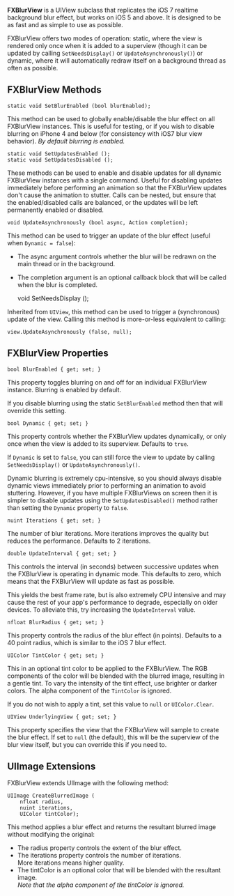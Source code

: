 
**FXBlurView** is a UIView subclass that replicates the iOS 7 realtime background blur effect, 
but works on iOS 5 and above. It is designed to be as fast and as simple to use as possible. 

FXBlurView offers two modes of operation: static, where the view is rendered only once when 
it is added to a superview (though it can be updated by calling `SetNeedsDisplay()` or 
`UpdateAsynchronously()`) or dynamic, where it will automatically redraw itself on a background 
thread as often as possible.

## FXBlurView Methods

    static void SetBlurEnabled (bool blurEnabled);
      
This method can be used to globally enable/disable the blur effect on all FXBlurView 
instances. This is useful for testing, or if you wish to disable blurring on iPhone 4 
and below (for consistency with iOS7 blur view behavior). *By default blurring is enabled.*

    static void SetUpdatesEnabled ();
    static void SetUpdatesDisabled ();
    
These methods can be used to enable and disable updates for all dynamic FXBlurView instances 
with a single command. Useful for disabling updates immediately before performing an animation 
so that the FXBlurView updates don't cause the animation to stutter. Calls can be nested, but 
ensure that the enabled/disabled calls are balanced, or the updates will be left permanently 
enabled or disabled.

    void UpdateAsynchronously (bool async, Action completion);

This method can be used to trigger an update of the blur effect (useful when 
`Dynamic = false`): 
 * The async argument controls whether the blur will be redrawn on the 
   main thread or in the background. 
 * The completion argument is an optional callback block that will be 
   called when the blur is completed.


    void SetNeedsDisplay ();

Inherited from `UIView`, this method can be used to trigger a (synchronous) update of the view. 
Calling this method is more-or-less equivalent to calling:

    view.UpdateAsynchronously (false, null);


## FXBlurView Properties

    bool BlurEnabled { get; set; }

This property toggles blurring on and off for an individual FXBlurView instance. Blurring is 
enabled by default. 

If you disable blurring using the static `SetBlurEnabled` method 
then that will override this setting.

    bool Dynamic { get; set; }
	
This property controls whether the FXBlurView updates dynamically, or only once when the view 
is added to its superview. Defaults to `true`. 

If `Dynamic` is set to `false`, you can still force the view to update by calling 
`SetNeedsDisplay()` or `UpdateAsynchronously()`.
 
Dynamic blurring is extremely cpu-intensive, so you should always disable dynamic views 
immediately prior to performing an animation to avoid stuttering. However, if you have multiple 
FXBlurViews on screen then it is simpler to disable updates using the `SetUpdatesDisabled()` method 
rather than setting the `Dynamic` property to `false`.

    nuint Iterations { get; set; }

The number of blur iterations. More iterations improves the quality but reduces the performance. 
Defaults to 2 iterations.

    double UpdateInterval { get; set; }
    
This controls the interval (in seconds) between successive updates when the FXBlurView is 
operating in dynamic mode. This defaults to zero, which means that the FXBlurView will update 
as fast as possible. 

This yields the best frame rate, but is also extremely CPU 
intensive and may cause the rest of your app's performance to degrade, especially on older 
devices. To alleviate this, try increasing the `UpdateInterval` value.

    nfloat BlurRadius { get; set; }	

This property controls the radius of the blur effect (in points). Defaults to a 40 point radius, 
which is similar to the iOS 7 blur effect.

    UIColor TintColor { get; set; }
    
This in an optional tint color to be applied to the FXBlurView. The RGB components of the color 
will be blended with the blurred image, resulting in a gentle tint. To vary the intensity of 
the tint effect, use brighter or darker colors. The alpha component of the `TintColor` is ignored. 

If you do not wish to apply a tint, set this value to `null` or `UIColor.Clear`. 

    UIView UnderlyingView { get; set; }

This property specifies the view that the FXBlurView will sample to create the blur effect. 
If set to `null` (the default), this will be the superview of the blur view itself, 
but you can override this if you need to.

## UIImage Extensions

FXBlurView extends UIImage with the following method:

    UIImage CreateBlurredImage (
        nfloat radius, 
        nuint iterations, 
        UIColor tintColor);

This method applies a blur effect and returns the resultant blurred image without modifying 
the original: 

 * The radius property controls the extent of the blur effect. 
 * The iterations property controls the number of iterations.   
   More iterations means higher quality. 
 * The tintColor is an optional color that will be blended with the resultant image.  
   *Note that the alpha component of the tintColor is ignored.*
